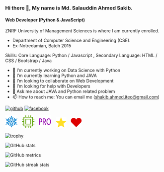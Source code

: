 ### Hi there 👋, My name is Md. Salauddin Ahmed Sakib.
#### Web Developer (Python & JavaScript)
ZNRF University of Management Sciences is where I am currently enrolled.
- Department of Computer Science and Engineering (CSE).
- Ex-Notredamian, Batch 2015

Skills: Core Language: Python / Javascript , Secondary Language: HTML / CSS / Bootstrap / Java 

- 🔭 I’m currently working on Data Science with Python 
- 🌱 I’m currently learning Python and JAVA 
- 👯 I’m looking to collaborate on Web Development 
- 🤔 I’m looking for help with Developers 
- 💬 Ask me about JAVA and Python related problem 
- 📫 How to reach me: You can email me (shakib.ahmed.iteo@gmail.com) 


[<img src='https://cdn.jsdelivr.net/npm/simple-icons@3.0.1/icons/github.svg' alt='github' height='40'>](https://github.com/Sakib99-cyber)  [<img src='https://cdn.jsdelivr.net/npm/simple-icons@3.0.1/icons/facebook.svg' alt='facebook' height='40'>](https://www.facebook.com/engrshakib614)  

<a href='https://archiveprogram.github.com/'><img src='https://raw.githubusercontent.com/acervenky/animated-github-badges/master/assets/acbadge.gif' width='40' height='40'></a> <a href='https://docs.github.com/en/developers'><img src='https://raw.githubusercontent.com/acervenky/animated-github-badges/master/assets/devbadge.gif' width='40' height='40'></a> <a href='https://github.com/pricing'><img src='https://raw.githubusercontent.com/acervenky/animated-github-badges/master/assets/pro.gif' width='40' height='40'></a> <a href='https://stars.github.com/'><img src='https://raw.githubusercontent.com/acervenky/animated-github-badges/master/assets/starbadge.gif' width='35' height='35'></a> <a href='https://docs.github.com/en/github/supporting-the-open-source-community-with-github-sponsors'><img src='https://raw.githubusercontent.com/acervenky/animated-github-badges/master/assets/sponsorbadge.gif' width='35' height='35'></a> 

[![trophy](https://github-profile-trophy.vercel.app/?username=Sakib99-cyber)](https://github.com/ryo-ma/github-profile-trophy)

![GitHub stats](https://github-readme-stats.vercel.app/api?username=Sakib99-cyber&show_icons=true)  

![GitHub metrics](https://metrics.lecoq.io/Sakib99-cyber)  

![GitHub streak stats](https://streak-stats.demolab.com/?user=Sakib99-cyber)  

